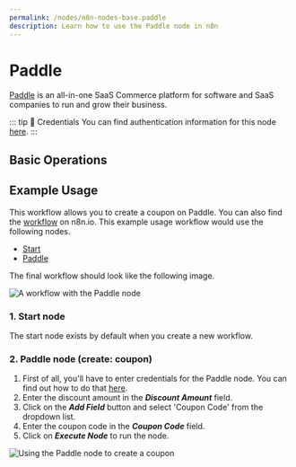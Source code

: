 ```yaml
---
permalink: /nodes/n8n-nodes-base.paddle
description: Learn how to use the Paddle node in n8n
---
```


# Paddle

[Paddle](https://www.paddle.com/) is an all-in-one SaaS Commerce platform for software and SaaS companies to run and grow their business.

::: tip 🔑 Credentials
You can find authentication information for this node [here](../../../credentials/Paddle/README.md).
:::

## Basic Operations

<Resource node="n8n-nodes-base.paddle" />


## Example Usage

This workflow allows you to create a coupon on Paddle. You can also find the [workflow](https://n8n.io/workflows/659) on n8n.io. This example usage workflow would use the following nodes.
- [Start](../../core-nodes/Start/README.md)
- [Paddle]()

The final workflow should look like the following image.

![A workflow with the Paddle node](REDACTED)

### 1. Start node

The start node exists by default when you create a new workflow.


### 2. Paddle node (create: coupon)

1. First of all, you'll have to enter credentials for the Paddle node. You can find out how to do that [here](../../../credentials/Paddle/README.md).
2. Enter the discount amount in the ***Discount Amount*** field.
3. Click on the ***Add Field*** button and select 'Coupon Code' from the dropdown list.
4. Enter the coupon code in the ***Coupon Code*** field.
5. Click on ***Execute Node*** to run the node.

![Using the Paddle node to create a coupon](REDACTED)
